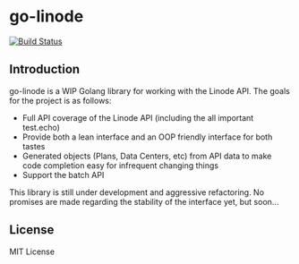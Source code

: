 # go-linode

[![Build Status](https://travis-ci.org/kelcecil/go-linode.svg?branch=master)](https://travis-ci.org/kelcecil/go-linode)

## Introduction
go-linode is a WIP Golang library for working with the Linode API. The goals for the project is as follows:

* Full API coverage of the Linode API (including the all important test.echo)
* Provide both a lean interface and an OOP friendly interface for both tastes
* Generated objects (Plans, Data Centers, etc) from API data to make code completion easy for infrequent changing things
* Support the batch API

This library is still under development and aggressive refactoring. No promises are made regarding the stability of the interface yet, but soon...

## License

MIT License
